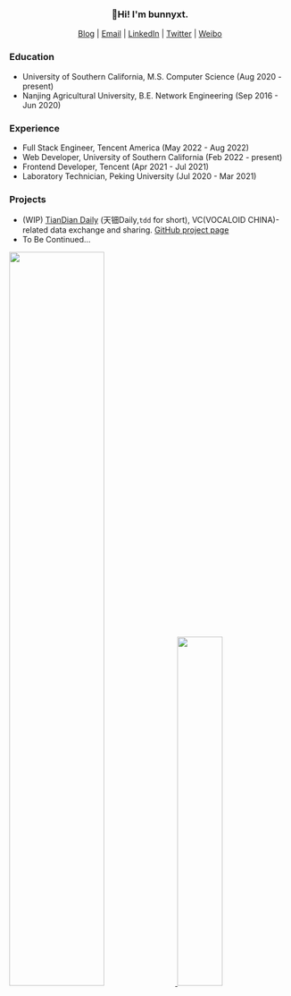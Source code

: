 <h3 align="center">
  👋Hi! I'm bunnyxt. 
</h3>

<p align="center">
  <a href="https://www.bunnyxt.com" target="_blank">Blog</a> |
  <a href="mailto:bunnyxt@outlook.com">Email</a> |
  <a href="https://www.linkedin.com/in/jinyuan-liu/" target="_blank">LinkedIn</a> |
  <a href="https://twitter.com/bunnyxt29" target="_blank">Twitter</a> |
  <a href="https://www.weibo.com/nny29" target="_blank">Weibo</a>
</p>

### Education

- University of Southern California, M.S. Computer Science (Aug 2020 - present)
- Nanjing Agricultural University, B.E. Network Engineering (Sep 2016 - Jun 2020)

### Experience

- Full Stack Engineer, Tencent America (May 2022 - Aug 2022)
- Web Developer, University of Southern California (Feb 2022 - present)
- Frontend Developer, Tencent (Apr 2021 - Jul 2021)
- Laboratory Technician, Peking University (Jul 2020 - Mar 2021)

### Projects

- (WIP) [TianDian Daily](https://tdd.bunnyxt.com) (天钿Daily,`tdd` for short), VC(VOCALOID CHINA)-related data exchange and sharing. [GitHub project page](https://github.com/users/bunnyxt/projects/1)
- To Be Continued...

<span>
  <a href="https://www.github.com/bunnyxt">
    <img src="https://github-readme-stats.vercel.app/api?username=bunnyxt&show_icons=true&layout=compact&count_private=true&hide_title=true&theme=default" style="width: 58%; max-width: 58%; min-width: 58%; margin-right: 1%">
  </a>
  <a href="https://www.github.com/bunnyxt">
    <img src="https://github-readme-stats.vercel.app/api/top-langs/?username=bunnyxt&layout=compact&count_private=true&theme=default" style="width: 40%; max-width: 40%; min-width: 40%;">
  </a>
</span>
